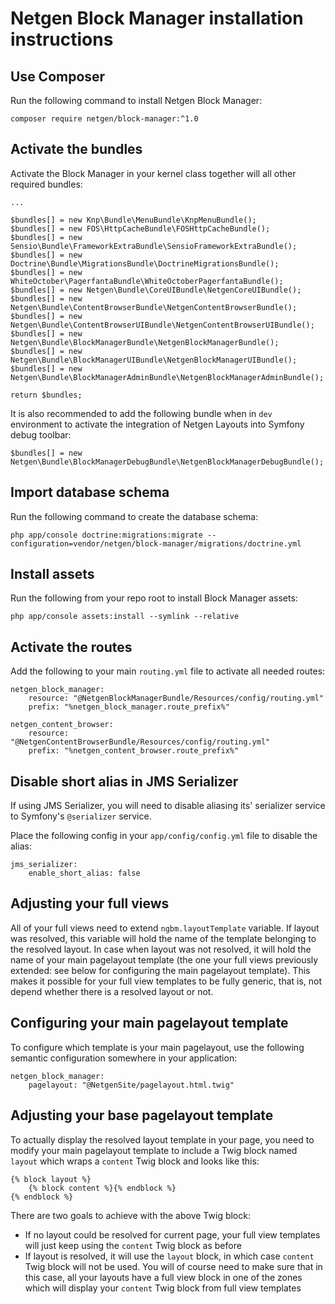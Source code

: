 Netgen Block Manager installation instructions
==============================================

Use Composer
------------

Run the following command to install Netgen Block Manager:

```
composer require netgen/block-manager:^1.0
```

Activate the bundles
--------------------

Activate the Block Manager in your kernel class together will all other required
bundles:

```
...

$bundles[] = new Knp\Bundle\MenuBundle\KnpMenuBundle();
$bundles[] = new FOS\HttpCacheBundle\FOSHttpCacheBundle();
$bundles[] = new Sensio\Bundle\FrameworkExtraBundle\SensioFrameworkExtraBundle();
$bundles[] = new Doctrine\Bundle\MigrationsBundle\DoctrineMigrationsBundle();
$bundles[] = new WhiteOctober\PagerfantaBundle\WhiteOctoberPagerfantaBundle();
$bundles[] = new Netgen\Bundle\CoreUIBundle\NetgenCoreUIBundle();
$bundles[] = new Netgen\Bundle\ContentBrowserBundle\NetgenContentBrowserBundle();
$bundles[] = new Netgen\Bundle\ContentBrowserUIBundle\NetgenContentBrowserUIBundle();
$bundles[] = new Netgen\Bundle\BlockManagerBundle\NetgenBlockManagerBundle();
$bundles[] = new Netgen\Bundle\BlockManagerUIBundle\NetgenBlockManagerUIBundle();
$bundles[] = new Netgen\Bundle\BlockManagerAdminBundle\NetgenBlockManagerAdminBundle();

return $bundles;
```

It is also recommended to add the following bundle when in `dev` environment to
activate the integration of Netgen Layouts into Symfony debug toolbar:

```
$bundles[] = new Netgen\Bundle\BlockManagerDebugBundle\NetgenBlockManagerDebugBundle();
```

Import database schema
----------------------

Run the following command to create the database schema:

```
php app/console doctrine:migrations:migrate --configuration=vendor/netgen/block-manager/migrations/doctrine.yml
```

Install assets
--------------

Run the following from your repo root to install Block Manager assets:

```
php app/console assets:install --symlink --relative
```

Activate the routes
-------------------

Add the following to your main `routing.yml` file to activate all needed routes:

```
netgen_block_manager:
    resource: "@NetgenBlockManagerBundle/Resources/config/routing.yml"
    prefix: "%netgen_block_manager.route_prefix%"

netgen_content_browser:
    resource: "@NetgenContentBrowserBundle/Resources/config/routing.yml"
    prefix: "%netgen_content_browser.route_prefix%"
```

Disable short alias in JMS Serializer
-------------------------------------

If using JMS Serializer, you will need to disable aliasing its' serializer
service to Symfony's `@serializer` service.

Place the following config in your `app/config/config.yml` file to disable the
alias:

```
jms_serializer:
    enable_short_alias: false
```

Adjusting your full views
-------------------------

All of your full views need to extend `ngbm.layoutTemplate` variable. If layout
was resolved, this variable will hold the name of the template belonging to the
resolved layout. In case when layout was not resolved, it will hold the name of
your main pagelayout template (the one your full views previously extended: see
below for configuring the main pagelayout template). This makes it possible for
your full view templates to be fully generic, that is, not depend whether there
is a resolved layout or not.

Configuring your main pagelayout template
-----------------------------------------

To configure which template is your main pagelayout, use the following semantic
configuration somewhere in your application:

```
netgen_block_manager:
    pagelayout: "@NetgenSite/pagelayout.html.twig"
```

Adjusting your base pagelayout template
---------------------------------------

To actually display the resolved layout template in your page, you need to
modify your main pagelayout template to include a Twig block named `layout`
which wraps a `content` Twig block and looks like this:

```
{% block layout %}
    {% block content %}{% endblock %}
{% endblock %}
```

There are two goals to achieve with the above Twig block:

* If no layout could be resolved for current page, your full view templates will
  just keep using the `content` Twig block as before
* If layout is resolved, it will use the `layout` block, in which case `content`
  Twig block will not be used. You will of course need to make sure that in this
  case, all your layouts have a full view block in one of the zones which will
  display your `content` Twig block from full view templates
